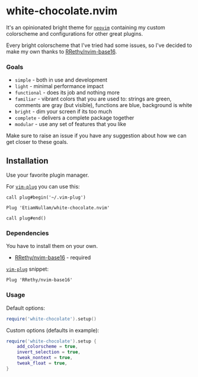 # white-chocolate.nvim

It's an opinionated bright theme for [`neovim`](https://neovim.io) containing my custom colorscheme and configurations for other great plugins.

Every bright colorscheme that I've tried had some issues, so I've decided to make my own thanks to [RRethy/nvim-base16](https://github.com/RRethy/nvim-base16).

### Goals

- `simple` - both in use and development
- `light` - minimal performance impact
- `functional` - does its job and nothing more
- `familiar` - vibrant colors that you are used to: strings are green, comments are gray (but visible), functions are blue, background is white
- `bright` - dim your screen if its too much
- `complete` - delivers a complete package together
- `modular` - use any set of features that you like

Make sure to raise an issue if you have any suggestion about how we can get closer to these goals. 

## Installation

Use your favorite plugin manager.

For [`vim-plug`](https://github.com/junegunn/vim-plug) you can use this:

```vim
call plug#begin('~/.vim-plug')

Plug 'EtiamNullam/white-chocolate.nvim'

call plug#end()
```

### Dependencies

You have to install them on your own.

- [RRethy/nvim-base16](https://github.com/RRethy/nvim-base16) - required

[`vim-plug`](https://github.com/junegunn/vim-plug) snippet:

```vim
Plug 'RRethy/nvim-base16'
```

### Usage

Default options:

```lua
require('white-chocolate').setup()
```

Custom options (defaults in example):

```lua
require('white-chocolate').setup {
    add_colorscheme = true,
    invert_selection = true,
    tweak_nontext = true,
    tweak_float = true,
}
```
